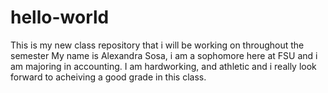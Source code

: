 # hello-world
This is my new class repository that i will be working on throughout the semester
My name is Alexandra Sosa, i am a sophomore here at FSU and i am majoring in accounting. I am hardworking, and athletic and  i really look forward to acheiving a good grade in this class.
